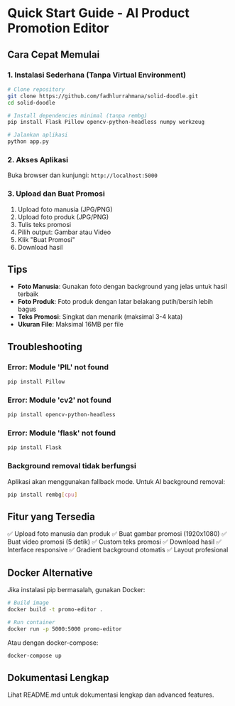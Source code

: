 # Quick Start Guide - AI Product Promotion Editor

## Cara Cepat Memulai

### 1. Instalasi Sederhana (Tanpa Virtual Environment)

```bash
# Clone repository
git clone https://github.com/fadhlurrahmana/solid-doodle.git
cd solid-doodle

# Install dependencies minimal (tanpa rembg)
pip install Flask Pillow opencv-python-headless numpy werkzeug

# Jalankan aplikasi
python app.py
```

### 2. Akses Aplikasi

Buka browser dan kunjungi: `http://localhost:5000`

### 3. Upload dan Buat Promosi

1. Upload foto manusia (JPG/PNG)
2. Upload foto produk (JPG/PNG)  
3. Tulis teks promosi
4. Pilih output: Gambar atau Video
5. Klik "Buat Promosi"
6. Download hasil

## Tips

- **Foto Manusia**: Gunakan foto dengan background yang jelas untuk hasil terbaik
- **Foto Produk**: Foto produk dengan latar belakang putih/bersih lebih bagus
- **Teks Promosi**: Singkat dan menarik (maksimal 3-4 kata)
- **Ukuran File**: Maksimal 16MB per file

## Troubleshooting

### Error: Module 'PIL' not found
```bash
pip install Pillow
```

### Error: Module 'cv2' not found
```bash
pip install opencv-python-headless
```

### Error: Module 'flask' not found
```bash
pip install Flask
```

### Background removal tidak berfungsi
Aplikasi akan menggunakan fallback mode. Untuk AI background removal:
```bash
pip install rembg[cpu]
```

## Fitur yang Tersedia

✅ Upload foto manusia dan produk
✅ Buat gambar promosi (1920x1080)
✅ Buat video promosi (5 detik)
✅ Custom teks promosi
✅ Download hasil
✅ Interface responsive
✅ Gradient background otomatis
✅ Layout profesional

## Docker Alternative

Jika instalasi pip bermasalah, gunakan Docker:

```bash
# Build image
docker build -t promo-editor .

# Run container
docker run -p 5000:5000 promo-editor
```

Atau dengan docker-compose:

```bash
docker-compose up
```

## Dokumentasi Lengkap

Lihat README.md untuk dokumentasi lengkap dan advanced features.
